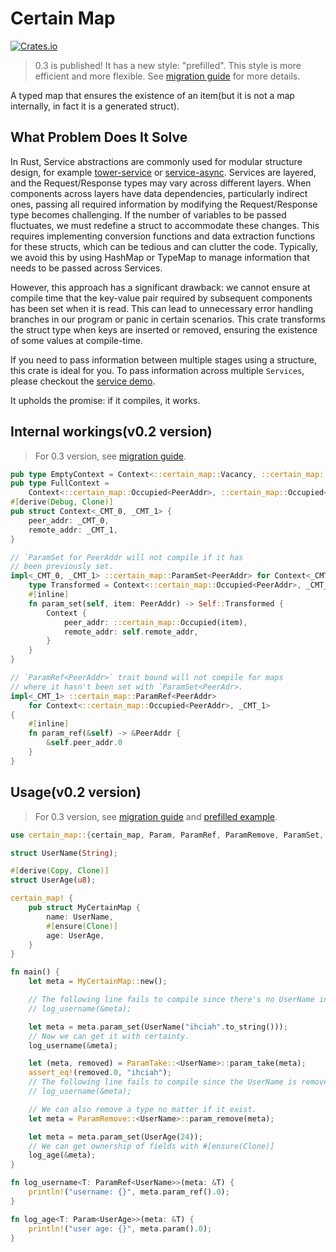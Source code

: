 # Certain Map
[![Crates.io](https://img.shields.io/crates/v/certain-map.svg)](https://crates.io/crates/certain-map)

> 0.3 is published! It has a new style: "prefilled". This style is more efficient and more flexible. See [migration guide](../docs/v2-to-v3-mig.md) for more details.

A typed map that ensures the existence of an item(but it is not a map internally, in fact it is a generated struct).

## What Problem Does It Solve
In Rust, Service abstractions are commonly used for modular structure design, for example [tower-service](https://crates.io/crates/tower-service) or [service-async](https://github.com/ihciah/service-async). Services are layered, and the Request/Response types may vary across different layers. When components across layers have data dependencies, particularly indirect ones, passing all required information by modifying the Request/Response type becomes challenging. If the number of variables to be passed fluctuates, we must redefine a struct to accommodate these changes. This requires implementing conversion functions and data extraction functions for these structs, which can be tedious and can clutter the code. Typically, we avoid this by using HashMap or TypeMap to manage information that needs to be passed across Services.

However, this approach has a significant drawback: we cannot ensure at compile time that the key-value pair required by subsequent components has been set when it is read. This can lead to unnecessary error handling branches in our program or panic in certain scenarios. This crate transforms the struct type when keys are inserted or removed, ensuring the existence of some values at compile-time.

If you need to pass information between multiple stages using a structure, this crate is ideal for you. To pass information across multiple `Services`, please checkout the [service demo](examples/demo_prefilled_service.rs).

It upholds the promise: if it compiles, it works.

## Internal workings(v0.2 version)
> For 0.3 version, see [migration guide](../docs/v2-to-v3-mig.md).

```rust
pub type EmptyContext = Context<::certain_map::Vacancy, ::certain_map::Vacancy>;
pub type FullContext =
    Context<::certain_map::Occupied<PeerAddr>, ::certain_map::Occupied<Option<RemoteAddr>>>;
#[derive(Debug, Clone)]
pub struct Context<_CMT_0, _CMT_1> {
    peer_addr: _CMT_0,
    remote_addr: _CMT_1,
}

// `ParamSet for PeerAddr will not compile if it has
// been previously set.
impl<_CMT_0, _CMT_1> ::certain_map::ParamSet<PeerAddr> for Context<_CMT_0, _CMT_1> {
    type Transformed = Context<::certain_map::Occupied<PeerAddr>, _CMT_1>;
    #[inline]
    fn param_set(self, item: PeerAddr) -> Self::Transformed {
        Context {
            peer_addr: ::certain_map::Occupied(item),
            remote_addr: self.remote_addr,
        }
    }
}

// `ParamRef<PeerAddr>` trait bound will not compile for maps
// where it hasn't been set with `ParamSet<PeerAdr>.
impl<_CMT_1> ::certain_map::ParamRef<PeerAddr>
    for Context<::certain_map::Occupied<PeerAddr>, _CMT_1>
{
    #[inline]
    fn param_ref(&self) -> &PeerAddr {
        &self.peer_addr.0
    }
}
```

## Usage(v0.2 version)
> For 0.3 version, see [migration guide](../docs/v2-to-v3-mig.md) and [prefilled example](examples/demo_prefilled.rs).

```rust
use certain_map::{certain_map, Param, ParamRef, ParamRemove, ParamSet, ParamTake};

struct UserName(String);

#[derive(Copy, Clone)]
struct UserAge(u8);

certain_map! {
    pub struct MyCertainMap {
        name: UserName,
        #[ensure(Clone)]
        age: UserAge,
    }
}

fn main() {
    let meta = MyCertainMap::new();

    // The following line fails to compile since there's no UserName in the map.
    // log_username(&meta);

    let meta = meta.param_set(UserName("ihciah".to_string()));
    // Now we can get it with certainty.
    log_username(&meta);

    let (meta, removed) = ParamTake::<UserName>::param_take(meta);
    assert_eq!(removed.0, "ihciah");
    // The following line fails to compile since the UserName is removed.
    // log_username(&meta);

    // We can also remove a type no matter if it exist.
    let meta = ParamRemove::<UserName>::param_remove(meta);

    let meta = meta.param_set(UserAge(24));
    // We can get ownership of fields with #[ensure(Clone)]
    log_age(&meta);
}

fn log_username<T: ParamRef<UserName>>(meta: &T) {
    println!("username: {}", meta.param_ref().0);
}

fn log_age<T: Param<UserAge>>(meta: &T) {
    println!("user age: {}", meta.param().0);
}

```